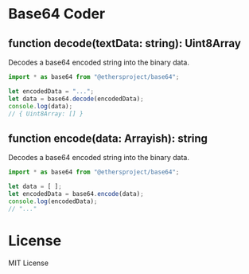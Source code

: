 Base64 Coder
============

function decode(textData: string): Uint8Array
---------------------------------------------

Decodes a base64 encoded string into the binary data.

```javascript
import * as base64 from "@ethersproject/base64";

let encodedData = "...";
let data = base64.decode(encodedData);
console.log(data);
// { Uint8Array: [] }
```

function encode(data: Arrayish): string
---------------------------------------

Decodes a base64 encoded string into the binary data.

```javascript
import * as base64 from "@ethersproject/base64";

let data = [ ];
let encodedData = base64.encode(data);
console.log(encodedData);
// "..."
```


License
=======

MIT License
